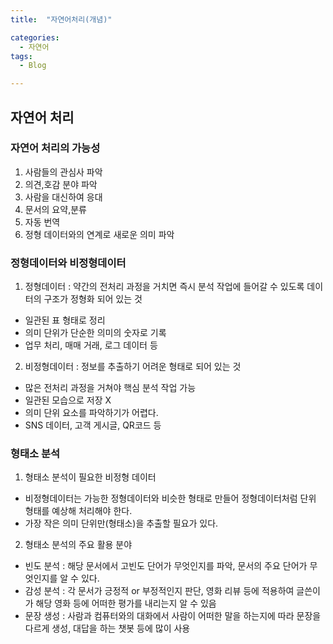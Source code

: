 ```yaml
---
title:  "자연어처리(개념)"

categories:
  - 자연어
tags:
  - Blog

---
```


## 자연어 처리

### 자연어 처리의 가능성

1. 사람들의 관심사 파악
2. 의견,호감 분야 파악
3. 사람을 대신하여 응대
4. 문서의 요약,분류
5. 자동 번역
6. 정형 데이터와의 연계로 새로운 의미 파악

### 정형데이터와 비정형데이터

1. 정형데이터 : 약간의 전처리 과정을 거치면 즉시 분석 작업에 들어갈 수 있도록 데이터의 구조가 정형화 되어 있는 것
- 일관된 표 형태로 정리
- 의미 단위가 단순한 의미의 숫자로 기록
- 업무 처리, 매매 거래, 로그 데이터 등

2. 비정형데이터 : 정보를 추출하기 어려운 형태로 되어 있는 것
- 많은 전처리 과정을 거쳐야 핵심 분석 작업 가능
- 일관된 모습으로 저장 X
- 의미 단위 요소를 파악하기가 어렵다.
- SNS 데이터, 고객 게시글, QR코드 등

### 형태소 분석

1. 형태소 분석이 필요한 비정형 데이터

- 비정형데이터는 가능한 정형데이터와 비슷한 형태로 만들어 정형데이터처럼 단위 형태를 예상해 처리해야 한다.
- 가장 작은 의미 단위만(형태소)을 추출할 필요가 있다.

2. 형태소 분석의 주요 활용 분야

 - 빈도 분석 : 해당 문서에서 고빈도 단어가 무엇인지를 파악, 문서의 주요 단어가 무엇인지를 알 수 있다.
 - 감성 분석 : 각 문서가 긍정적 or 부정적인지 판단, 영화 리뷰 등에 적용하여 글쓴이가 해당 영화 등에 어떠한 평가를 내리는지 알 수 있음
 - 문장 생성 : 사람과 컴퓨터와의 대화에서 사람이 어떠한 말을 하는지에 따라 문장을 다르게 생성, 대답을 하는 챗봇 등에 많이 사용

 
